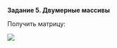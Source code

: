 **Задание 5. Двумерные массивы**

Получить матрицу:

![](https://github.com/alterG/javase01/blob/master/src/t05/res/example01.PNG?raw=true)
